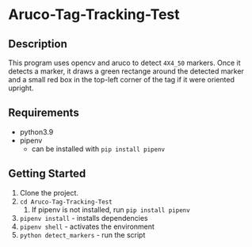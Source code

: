 # Aruco-Tag-Tracking-Test

## Description

This program uses opencv and aruco to detect `4X4_50` markers. Once it detects a marker, it draws a green rectange around the detected marker and a small red box in the top-left corner of the tag if it were oriented upright.

## Requirements

- python3.9
- pipenv
  - can be installed with `pip install pipenv`

## Getting Started

1. Clone the project.
2. `cd Aruco-Tag-Tracking-Test`
   1. If pipenv is not installed, run `pip install pipenv`
3. `pipenv install` - installs dependencies
4. `pipenv shell` - activates the environment
5. `python detect_markers` - run the script
